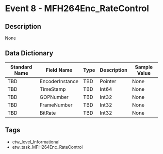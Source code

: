 # Event 8 - MFH264Enc_RateControl

## Description
None

## Data Dictionary
|Standard Name|Field Name|Type|Description|Sample Value|
|---|---|---|---|---|
|TBD|EncoderInstance|TBD|Pointer|None|None|
|TBD|TimeStamp|TBD|Int64|None|None|
|TBD|GOPNumber|TBD|Int32|None|None|
|TBD|FrameNumber|TBD|Int32|None|None|
|TBD|BitRate|TBD|Int32|None|None|

## Tags
* etw_level_Informational
* etw_task_MFH264Enc_RateControl